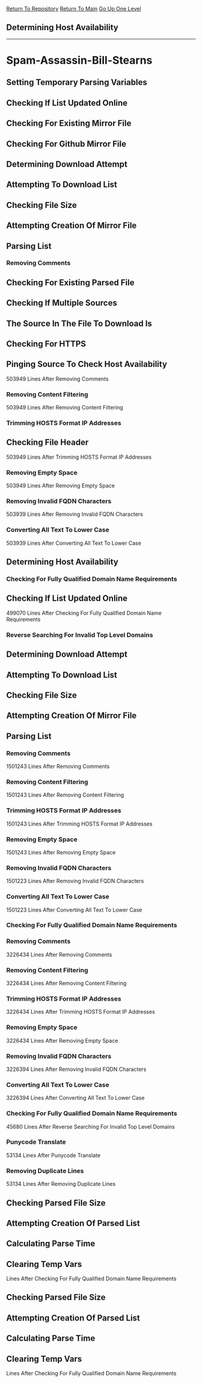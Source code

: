 [Return To Repository](https://github.com/DigitalWarrior/piholeparser/)
[Return To Main](https://github.com/DigitalWarrior/piholeparser/blob/master/RecentRunLogs/Mainlog.md)
[Go Up One Level](https://github.com/DigitalWarrior/piholeparser/blob/master/RecentRunLogs/TopLevelScripts/30-Processing-External-Blacklists.md)
## Determining Host Availability
____________________________________
# Spam-Assassin-Bill-Stearns
## Setting Temporary Parsing Variables
## Checking If List Updated Online
## Checking For Existing Mirror File
## Checking For Github Mirror File
## Determining Download Attempt
## Attempting To Download List
## Checking File Size
## Attempting Creation Of Mirror File
## Parsing List
### Removing Comments
## Checking For Existing Parsed File
## Checking If Multiple Sources
## The Source In The File To Download Is
## Checking For HTTPS
## Pinging Source To Check Host Availability
503949 Lines After Removing Comments
### Removing Content Filtering
503949 Lines After Removing Content Filtering
### Trimming HOSTS Format IP Addresses
## Checking File Header
503949 Lines After Trimming HOSTS Format IP Addresses
### Removing Empty Space
503949 Lines After Removing Empty Space
### Removing Invalid FQDN Characters
503939 Lines After Removing Invalid FQDN Characters
### Converting All Text To Lower Case
503939 Lines After Converting All Text To Lower Case
## Determining Host Availability
### Checking For Fully Qualified Domain Name Requirements
## Checking If List Updated Online
499070 Lines After Checking For Fully Qualified Domain Name Requirements
### Reverse Searching For Invalid Top Level Domains
## Determining Download Attempt
## Attempting To Download List
## Checking File Size
## Attempting Creation Of Mirror File
## Parsing List
### Removing Comments
1501243 Lines After Removing Comments
### Removing Content Filtering
1501243 Lines After Removing Content Filtering
### Trimming HOSTS Format IP Addresses
1501243 Lines After Trimming HOSTS Format IP Addresses
### Removing Empty Space
1501243 Lines After Removing Empty Space
### Removing Invalid FQDN Characters
1501223 Lines After Removing Invalid FQDN Characters
### Converting All Text To Lower Case
1501223 Lines After Converting All Text To Lower Case
### Checking For Fully Qualified Domain Name Requirements
### Removing Comments
3226434 Lines After Removing Comments
### Removing Content Filtering
3226434 Lines After Removing Content Filtering
### Trimming HOSTS Format IP Addresses
3226434 Lines After Trimming HOSTS Format IP Addresses
### Removing Empty Space
3226434 Lines After Removing Empty Space
### Removing Invalid FQDN Characters
3226394 Lines After Removing Invalid FQDN Characters
### Converting All Text To Lower Case
3226394 Lines After Converting All Text To Lower Case
### Checking For Fully Qualified Domain Name Requirements
45680 Lines After Reverse Searching For Invalid Top Level Domains
### Punycode Translate
53134 Lines After Punycode Translate
### Removing Duplicate Lines
53134 Lines After Removing Duplicate Lines
## Checking Parsed File Size
## Attempting Creation Of Parsed List
## Calculating Parse Time
## Clearing Temp Vars
 Lines After Checking For Fully Qualified Domain Name Requirements
## Checking Parsed File Size
## Attempting Creation Of Parsed List
## Calculating Parse Time
## Clearing Temp Vars
 Lines After Checking For Fully Qualified Domain Name Requirements
